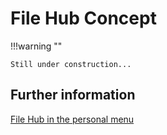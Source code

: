 # File Hub Concept


!!!warning ""

    Still under construction...




## Further information

[File Hub in the personal menu](../personal_menu/File_Hub.md)<br>
